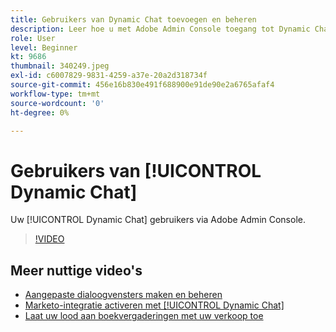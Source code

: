 ```yaml
---
title: Gebruikers van Dynamic Chat toevoegen en beheren
description: Leer hoe u met Adobe Admin Console toegang tot Dynamic Chat-gebruikers beheert.
role: User
level: Beginner
kt: 9686
thumbnail: 340249.jpeg
exl-id: c6007829-9831-4259-a37e-20a2d318734f
source-git-commit: 456e16b830e491f688900e91de90e2a6765afaf4
workflow-type: tm+mt
source-wordcount: '0'
ht-degree: 0%

---
```


# Gebruikers van [!UICONTROL Dynamic Chat]

Uw [!UICONTROL Dynamic Chat]  gebruikers via Adobe Admin Console.

>[!VIDEO](https://video.tv.adobe.com/v/340249/?quality=12&learn=on)

## Meer nuttige video&#39;s

* [Aangepaste dialoogvensters maken en beheren](dialogue-management.md)
* [Marketo-integratie activeren met [!UICONTROL Dynamic Chat] ](marketo-integration.md)
* [Laat uw lood aan boekvergaderingen met uw verkoop toe](meeting-booking.md)
